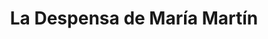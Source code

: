 ---
title: "La Despensa de María Martín"
url: /santa-eulalia-del-campo/la-despensa-de-maria-martin/
shop: supermercado
---